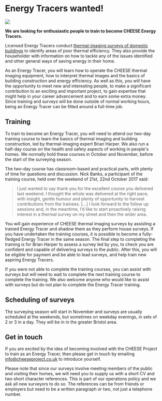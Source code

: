 
# Energy Tracers wanted!

<div class="float-right"><img src="{{url_for('.assets', filename='images/ETlogo.png')}}"></div>

**We are looking for enthusiastic people to train to become
CHEESE Energy Tracers.**

Licensed Energy Tracers conduct [thermal-imaging surveys of domestic
buildings](/home-surveys) to identify areas of poor thermal efficiency. They
also provide the householder with information on how to tackle any of the
issues identified and other general ways of saving energy in their home.

As an Energy Tracer, you will learn how to operate the CHEESE thermal
imaging equipment, how to interpret thermal images and the basics of building
construction and energy efficiency. As well as this, you will have the
opportunity to meet new and interesting people, to make a significant
contribution to an exciting and important project, to gain expertise that might
help in your career advancement and to earn some extra money.  Since training
and surveys will be done outside of normal working hours, being an Energy
Tracer can be fitted around a full-time job.

## Training

To train to become an Energy Tracer, you will need to attend our two-day
training course to learn the basics of thermal imaging and building
construction, led by thermal-imaging expert Brian Harper. We also run a
half-day course on the health and safety aspects of working in people's homes.
We normally hold these courses in October and November, before the start of the
surveying season.

The two-day course has classroom-based and practical parts, with plenty of time
for questions and discussion. Nick Banks, a participant of the training course,
held over the weekend of 21st, 22nd October 2017 said:

> I just wanted to say thank you for the excellent course you delivered last
> weekend. I thought the whole was delivered at the right pace, with insight,
> gentle humour and plenty of opportunity to harvest contributions from the
> trainees. [...] I look forward to the follow up sessions and, in the
> meantime, I’d like to start proactively raising interest in a thermal survey
> on my street and then the wider area.

You will gain experience of CHEESE thermal imaging surveys by assisting a
trained Energy Tracer and shadow them as they perform house surveys. If you
have undertaken the training courses, it is possible to become a fully-fledged
Energy Tracer in the same season. The final step to completing the training is
for Brian Harper to assess a survey led by you, to check you are confident and
capable of delivering surveys to the public. After this, you will be eligible
for payment and be able to lead surveys, and help train new aspiring Energy
Tracers.

If you were not able to complete the training courses, you can assist with
surveys but will need to wait to complete the next training course to complete
the training. We also welcome anyone who would like to assist with surveys but
do not plan to complete the Energy Tracer training.

## Scheduling of surveys

The surveying season will start in November and surveys are usually scheduled
at the weekends, but sometimes on weekday evenings, in sets of 2 or 3 in a day.
They will be in in the greater Bristol area.

## Get in touch

If you are excited by the idea of becoming involved with the CHEESE Project to
train as an Energy Tracer, then please get in touch by emailing
[info@cheeseproject.co.uk](mailto:info@cheeseproject.co.uk) to introduce
yourself.

Please note that since our surveys involve meeting members of the public and
visiting their homes, we will need you to supply us with a short CV and two
short character references. This is part of our operations policy and we ask
all new surveyors to do so. The references can be from friends or employers but
need to be a written paragraph or two, not just a telephone number.
